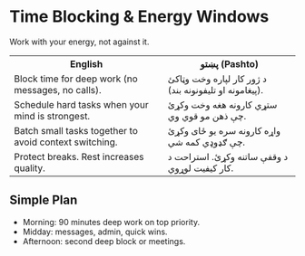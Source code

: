 # Time Blocking & Energy Windows

Work with your energy, not against it.

<table class="twocol">
  <tr><th>English</th><th>پښتو (Pashto)</th></tr>
  <tr>
    <td>Block time for deep work (no messages, no calls).</td>
    <td>د ژور کار لپاره وخت وټاکئ (پیغامونه او تلیفونونه بند).</td>
  </tr>
  <tr>
    <td>Schedule hard tasks when your mind is strongest.</td>
    <td>ستړي کارونه هغه وخت وکړئ چې ذهن مو قوي وي.</td>
  </tr>
  <tr>
    <td>Batch small tasks together to avoid context switching.</td>
    <td>واړه کارونه سره یو ځای وکړئ چې ګډوډي کمه شي.</td>
  </tr>
  <tr>
    <td>Protect breaks. Rest increases quality.</td>
    <td>د وقفې ساتنه وکړئ. استراحت د کار کیفیت لوړوي.</td>
  </tr>
</table>

## Simple Plan
- Morning: 90 minutes deep work on top priority.  
- Midday: messages, admin, quick wins.  
- Afternoon: second deep block or meetings.

